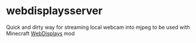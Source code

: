 # webdisplaysserver
Quick and dirty way for streaming local webcam into mjpeg to be used with Minecraft [WebDisplays](https://www.curseforge.com/minecraft/mc-mods/webdisplays) mod
